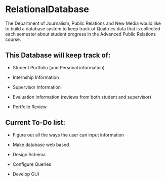 # RelationalDatabase

The Department of Journalism, Public Relations and New Media would like to build a database system to keep track of Qualtrics data that is collected each semester about student progress in the Advanced Public Relations course.

## This Database will keep track of:

- Student Portfolio (and Personal information)

- Internship Information

- Supervisor Information

- Evaluation information (reviews from both student and supervisor)

- Portfolio Review

## Current To-Do list:

- Figure out all the ways the user can input information

- Make database web based

- Design Schema

- Configure Queries

- Develop GUI

